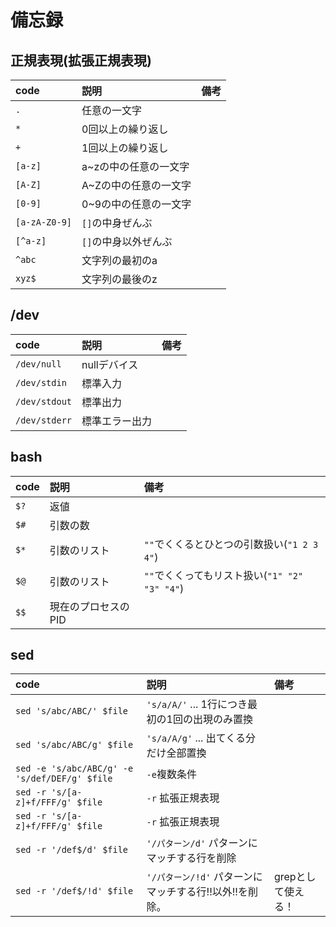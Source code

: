 # 備忘録

## 正規表現(拡張正規表現)
|code|説明|備考|
|:--|:--|:--|
|`.`|任意の一文字||
|`*`|0回以上の繰り返し||
|`+`|1回以上の繰り返し||
|`[a-z]`|a~zの中の任意の一文字||
|`[A-Z]`|A~Zの中の任意の一文字||
|`[0-9]`|0~9の中の任意の一文字||
|`[a-zA-Z0-9]`|`[]`の中身ぜんぶ||
|`[^a-z]`|`[]`の中身以外ぜんぶ||
|`^abc`|文字列の最初のa||
|`xyz$`|文字列の最後のz||



## /dev
|code|説明|備考|
|:--|:--|:--|
|`/dev/null`|nullデバイス||
|`/dev/stdin`|標準入力||
|`/dev/stdout`|標準出力||
|`/dev/stderr`|標準エラー出力||



## bash
|code|説明|備考|
|:--|:--|:--|
|`$?`|返値||
|`$#`|引数の数||
|`$*`|引数のリスト|`""`でくくるとひとつの引数扱い(`"1 2 3 4"`)|
|`$@`|引数のリスト|`""`でくくってもリスト扱い(`"1" "2" "3" "4"`)|
|`$$`|現在のプロセスのPID||



## sed
|code|説明|備考|
|:--|:--|:--|
|`sed 's/abc/ABC/' $file`|`'s/a/A/'` ... 1行につき最初の1回の出現のみ置換||
|`sed 's/abc/ABC/g' $file`|`'s/a/A/g'` ... 出てくる分だけ全部置換||
|`sed -e 's/abc/ABC/g' -e 's/def/DEF/g' $file`|`-e`複数条件||
|`sed -r 's/[a-z]+f/FFF/g' $file`|`-r` 拡張正規表現||
|`sed -r 's/[a-z]+f/FFF/g' $file`|`-r` 拡張正規表現||
|`sed -r '/def$/d' $file`|`'/パターン/d'` パターンにマッチする行を削除||
|`sed -r '/def$/!d' $file`|`'/パターン/!d'` パターンにマッチする行!!以外!!を削除。|grepとして使える！|




